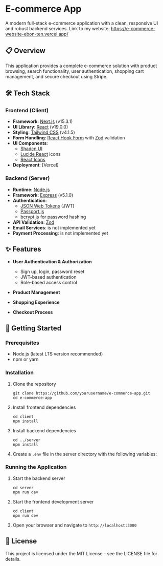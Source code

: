 # E-commerce App

A modern full-stack e-commerce application with a clean, responsive UI and robust backend services.
Link to my website: https://e-commerce-website-ebon-ten.vercel.app/

## 📋 Overview

This application provides a complete e-commerce solution with product browsing, search functionality, user authentication, shopping cart management, and secure checkout using Stripe.

## 🛠️ Tech Stack

### Frontend (Client)

- **Framework**: [Next.js](https://nextjs.org/) (v15.3.1)
- **UI Library**: [React](https://reactjs.org/) (v19.0.0)
- **Styling**: [Tailwind CSS](https://tailwindcss.com/) (v4.1.5)
  <!-- - **State Management**: [Zustand](https://github.com/pmndrs/zustand) -->
  <!-- - **State Management**: [Context Hook] -->
- **Form Handling**: [React Hook Form](https://react-hook-form.com/) with [Zod](https://github.com/colinhacks/zod) validation
- **UI Components**:
  - [Shadcn UI](https://ui.shadcn.com/)
  - [Lucide React](https://lucide.dev/) icons
  - [React Icons](https://react-icons.github.io/react-icons/)
- **Deployment**: [Vercel]

### Backend (Server)

- **Runtime**: [Node.js](https://nodejs.org/)
- **Framework**: [Express](https://expressjs.com/) (v5.1.0)
- **Authentication**:
  - [JSON Web Tokens](https://jwt.io/) (JWT)
  - [Passport.js](http://www.passportjs.org/)
  - [bcrypt.js](https://github.com/dcodeIO/bcrypt.js/) for password hashing
- **API Validation**: [Zod](https://github.com/colinhacks/zod)
- **Email Services**: is not implemented yet
- **Payment Processing**: is not implemented yet

## ✨ Features

- **User Authentication & Authorization**

  - Sign up, login, password reset
  - JWT-based authentication
  - Role-based access control

- **Product Management**
<!--
  - Browse products by categories
  - Advanced search and filtering
  - Product details with images, descriptions, and reviews -->

- **Shopping Experience**
<!--
  - Add to cart functionality
  - Wishlist management
  - Responsive product viewing -->
- **Checkout Process**
<!--
  - Secure payment processing with Stripe
  - Order history and tracking
  - Email notifications -->

<!-- - **Internationalization**
  - Multi-language support with next-intl -->

## 🚀 Getting Started

### Prerequisites

- Node.js (latest LTS version recommended)
- npm or yarn

### Installation

1. Clone the repository

   ```
   git clone https://github.com/yourusername/e-commerce-app.git
   cd e-commerce-app
   ```

2. Install frontend dependencies

   ```
   cd client
   npm install
   ```

3. Install backend dependencies

   ```
   cd ../server
   npm install
   ```

4. Create a `.env` file in the server directory with the following variables:
   <!-- ```
   NODE_ENV=development
   PORT=5000
   JWT_SECRET=your_jwt_secret
   STRIPE_SECRET_KEY=your_stripe_secret_key
   ``` -->

### Running the Application

1. Start the backend server

   ```
   cd server
   npm run dev
   ```

2. Start the frontend development server

   ```
   cd client
   npm run dev
   ```

3. Open your browser and navigate to `http://localhost:3000`

## 📝 License

This project is licensed under the MIT License - see the LICENSE file for details.
